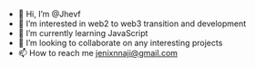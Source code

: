 - 👋 Hi, I’m @Jhevf
- 👀 I’m interested in web2 to web3 transition and development
- 🌱 I’m currently learning JavaScript
- 💞️ I’m looking to collaborate on any interesting projects
- 📫 How to reach me jenixnnaji@gmail.com

<!---
Jhevf/Jhevf is a ✨ special ✨ repository because its `README.md` (this file) appears on your GitHub profile.
You can click the Preview link to take a look at your changes.
--->
